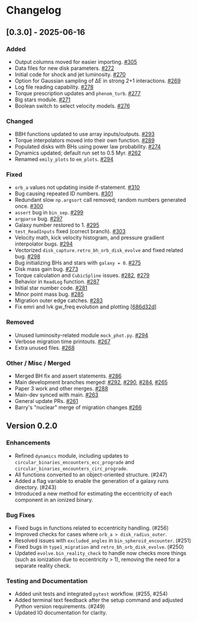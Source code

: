 # Changelog

<!---
Last updated: 2025-07-25
-->

## [0.3.0] - 2025-06-16
### Added

  - Output columns moved for easier importing. [#305](https://github.com/McFACTS/McFACTS/pull/305)
  - Data files for new disk parameters. [#272](https://github.com/McFACTS/McFACTS/pull/272)
  - Initial code for shock and jet luminosity. [#270](https://github.com/McFACTS/McFACTS/pull/270)
  - Option for Gaussian sampling of ΔE in strong 2+1 interactions. [#269](https://github.com/McFACTS/McFACTS/pull/269)
  - Log file reading capability. [#278](https://github.com/McFACTS/McFACTS/pull/278)
  - Torque prescription updates and `phenom_turb`. [#277](https://github.com/McFACTS/McFACTS/pull/277)
  - Big stars module. [#271](https://github.com/McFACTS/McFACTS/pull/271)
  - Boolean switch to select velocity models. [#276](https://github.com/McFACTS/McFACTS/pull/276)


### Changed

  - BBH functions updated to use array inputs/outputs. [#293](https://github.com/McFACTS/McFACTS/pull/293)
  - Torque interpolators moved into their own function. [#289](https://github.com/McFACTS/McFACTS/pull/289)
  - Populated disks with BHs using power law probability. [#274](https://github.com/McFACTS/McFACTS/pull/274)
  - Dynamics updated; default run set to 0.5 Myr. [#262](https://github.com/McFACTS/McFACTS/pull/262)
  - Renamed `emily_plots` to `em_plots`. [#294](https://github.com/McFACTS/McFACTS/pull/294)


### Fixed

  - `orb_a` values not updating inside if-statement. [#310](https://github.com/McFACTS/McFACTS/pull/310)
  - Bug causing repeated ID numbers. [#301](https://github.com/McFACTS/McFACTS/pull/301)
  - Redundant slow `np.argsort` call removed; random numbers generated once. [#300](https://github.com/McFACTS/McFACTS/pull/300)
  - `assert` bug in `bin_sep`. [#299](https://github.com/McFACTS/McFACTS/pull/299)
  - `argparse` bug. [#297](https://github.com/McFACTS/McFACTS/pull/297)
  - Galaxy number restored to 1. [#295](https://github.com/McFACTS/McFACTS/pull/295)
  - `test_ReadInputs` fixed (correct branch). [#303](https://github.com/McFACTS/McFACTS/pull/303)
  - Velocity math, kick velocity histogram, and pressure gradient interpolator bugs. [#294](https://github.com/McFACTS/McFACTS/pull/294)
  - Vectorized `disk_capture.retro_bh_orb_disk_evolve` and fixed related bug. [#298](https://github.com/McFACTS/McFACTS/pull/298)
  - Bug initializing BHs and stars with `galaxy = 0`. [#275](https://github.com/McFACTS/McFACTS/pull/275)
  - Disk mass gain bug. [#273](https://github.com/McFACTS/McFACTS/pull/273)
  - Torque calculation and `CubicSpline` issues. [#282](https://github.com/McFACTS/McFACTS/pull/282), [#279](https://github.com/McFACTS/McFACTS/pull/279)
  - Behavior in `ReadLog` function. [#287](https://github.com/McFACTS/McFACTS/pull/287)
  - Initial star number code. [#281](https://github.com/McFACTS/McFACTS/pull/281)
  - Minor point mass bug. [#285](https://github.com/McFACTS/McFACTS/pull/285)
  - Migration outer edge catches. [#283](https://github.com/McFACTS/McFACTS/pull/283)
  - Fix emri and lvk gw_freq evolution and plotting [[686d32d](https://github.com/McFACTS/McFACTS/commit/686d32dd1898018ad8af2504efe46d108fd5d868)]


### Removed

  - Unused luminosity-related module `mock_phot.py`. [#294](https://github.com/McFACTS/McFACTS/pull/294)
  - Verbose migration time printouts. [#267](https://github.com/McFACTS/McFACTS/pull/267)
  - Extra unused files. [#268](https://github.com/McFACTS/McFACTS/pull/268)


### Other / Misc / Merged

  - Merged BH fix and assert statements. [#286](https://github.com/McFACTS/McFACTS/pull/286)
  - Main development branches merged: [#292](https://github.com/McFACTS/McFACTS/pull/292), [#290](https://github.com/McFACTS/McFACTS/pull/290), [#284](https://github.com/McFACTS/McFACTS/pull/284), [#265](https://github.com/McFACTS/McFACTS/pull/265)
  - Paper 3 work and other merges. [#288](https://github.com/McFACTS/McFACTS/pull/288)
  - Main-dev synced with main. [#263](https://github.com/McFACTS/McFACTS/pull/263)
  - General update PRs. [#261](https://github.com/McFACTS/McFACTS/pull/261)
  - Barry's "nuclear" merge of migration changes [#266](https://github.com/McFACTS/McFACTS/pull/266)



## Version 0.2.0  

### Enhancements
  - Refined `dynamics` module, including updates to `circular_binaries_encounters_ecc_prograde` and `circular_binaries_encounters_circ_prograde`.
  - All functions converted to an object-oriented structure. (#247)
  - Added a flag variable to enable the generation of a galaxy runs directory. (#243)
  - Introduced a new method for estimating the eccentricity of each component in an ionized binary.  

### Bug Fixes
  - Fixed bugs in functions related to eccentricity handling. (#256)  
  - Improved checks for cases where `orb_a > disk_radius_outer`.
  - Resolved issues with `excluded_angles` in `bin_spheroid_encounter`. (#251)
  - Fixed bugs in `type1_migration` and `retro_bh_orb_disk_evolve`. (#250)
  - Updated `evolve.bin_reality_check` to handle  now checks more things (such as ionization due to eccentricity > 1), removing the need for a separate reality check.

### Testing and Documentation
  - Added unit tests and integrated `pytest` workflow. (#255, #254)   
  - Added terminal text feedback after the setup command and adjusted Python version requirements. (#249)
  - Updated IO documentation for clarity.  